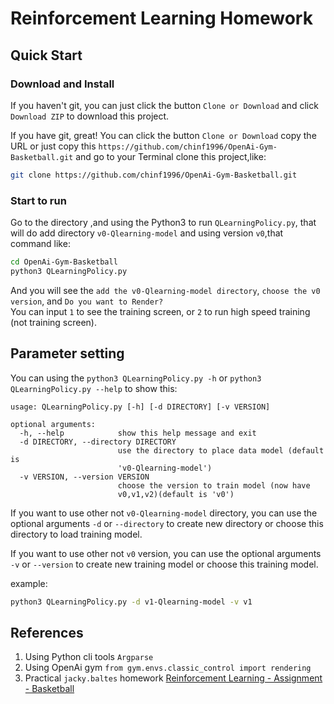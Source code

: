 # Reinforcement Learning Homework
## Quick Start
### Download and Install
If you haven't git, you can just click the button `Clone or Download` and click `Download ZIP` to download this project.

If you have git, great! You can click the button `Clone or Download` copy the URL or just copy this `https://github.com/chinf1996/OpenAi-Gym-Basketball.git` and go to your Terminal clone this project,like:
```bash
git clone https://github.com/chinf1996/OpenAi-Gym-Basketball.git
```
### Start to run
Go to the directory ,and using the Python3 to run `QLearningPolicy.py`, that will do add directory `v0-Qlearning-model` and using version `v0`,that command like:
```bash
cd OpenAi-Gym-Basketball
python3 QLearningPolicy.py
```
And you will see the `add the v0-Qlearning-model directory`, `choose the v0 version`, and `Do you want to Render?`  
You can input `1` to see the training screen, or `2` to run high speed training (not training screen).
## Parameter setting
You can using the `python3 QLearningPolicy.py -h` or `python3 QLearningPolicy.py --help` to show this:
```
usage: QLearningPolicy.py [-h] [-d DIRECTORY] [-v VERSION]

optional arguments:
  -h, --help            show this help message and exit
  -d DIRECTORY, --directory DIRECTORY
                        use the directory to place data model (default is
                        'v0-Qlearning-model')
  -v VERSION, --version VERSION
                        choose the version to train model (now have
                        v0,v1,v2)(default is 'v0')
```
If you want to use other not `v0-Qlearning-model` directory, you can use the optional arguments `-d` or `--directory` to create new directory or choose this directory to load training model.

If you want to use other not `v0` version, you can use the optional arguments `-v` or `--version` to create new training model or choose this training model.

example:
```bash
python3 QLearningPolicy.py -d v1-Qlearning-model -v v1
```

## References
1. Using Python cli tools `Argparse`
2. Using OpenAi gym `from gym.envs.classic_control import rendering`
3. Practical `jacky.baltes` homework [Reinforcement Learning - Assignment - Basketball](https://docs.google.com/document/u/1/d/e/2PACX-1vT0XRvEbnPDnAAlKCo1DP-8IFMccMgKfWaIBxO0n24CPDSE9PNfZOB10WS1zt9DlUPV8yEVzSOjgZmq/pub)